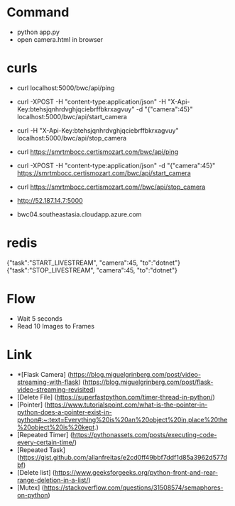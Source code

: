 # Command
- python app.py
- open camera.html in browser

# curls
- curl localhost:5000/bwc/api/ping
- curl -XPOST -H "content-type:application/json" -H "X-Api-Key:btehsjqnhrdvghjqciebrffbkrxagvuy" -d "{\"camera\":45}" localhost:5000/bwc/api/start_camera
- curl -H "X-Api-Key:btehsjqnhrdvghjqciebrffbkrxagvuy" localhost:5000/bwc/api/stop_camera

- curl https://smrtmbocc.certismozart.com/bwc/api/ping
- curl -XPOST -H "content-type:application/json" -d "{\"camera\":45}" https://smrtmbocc.certismozart.com/bwc/api/start_camera
- curl https://smrtmbocc.certismozart.com//bwc/api/stop_camera


- http://52.187.14.7:5000
- bwc04.southeastasia.cloudapp.azure.com

# redis 
{"task":"START_LIVESTREAM", "camera":45, "to":"dotnet"}
{"task":"STOP_LIVESTREAM", "camera":45, "to":"dotnet"}

# Flow
- Wait 5 seconds
- Read 10 Images to Frames



# Link
- *[Flask Camera] (https://blog.miguelgrinberg.com/post/video-streaming-with-flask)
                 (https://blog.miguelgrinberg.com/post/flask-video-streaming-revisited)
- [Delete File] (https://superfastpython.com/timer-thread-in-python/)
- [Pointer] (https://www.tutorialspoint.com/what-is-the-pointer-in-python-does-a-pointer-exist-in-python#:~:text=Everything%20is%20an%20object%20in,place%20the%20object%20is%20kept.)
- [Repeated Timer] (https://pythonassets.com/posts/executing-code-every-certain-time/)
- [Repeated Task] (https://gist.github.com/allanfreitas/e2cd0ff49bbf7ddf1d85a3962d577dbf)
- [Delete list] (https://www.geeksforgeeks.org/python-front-and-rear-range-deletion-in-a-list/)
- [Mutex] (https://stackoverflow.com/questions/31508574/semaphores-on-python)